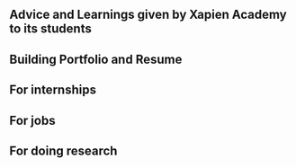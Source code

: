 ## Advice and Learnings given by Xapien Academy to its students 

## Building Portfolio and Resume 

## For internships 

## For jobs 

## For doing research